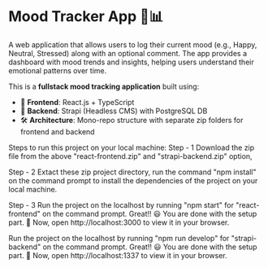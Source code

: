 # Mood Tracker App 🧠📊
A web application that allows users to log their current mood (e.g., Happy, Neutral, Stressed) along with an optional comment. The app provides a dashboard with mood trends and insights, helping users understand their emotional patterns over time.

This is a **fullstack mood tracking application** built using:

- 🧩 **Frontend**: React.js + TypeScript
- 🔧 **Backend**: Strapi (Headless CMS) with PostgreSQL DB
- 🛠️ **Architecture**: Mono-repo structure with separate zip folders for frontend and backend

Steps to run this project on your local machine:
Step - 1
Download the zip file from the above "react-frontend.zip" and "strapi-backend.zip" option,

Step - 2
Extact these zip project directory, run the command "npm install" on the command prompt to install the dependencies of the project on your local machine.

Step - 3
Run the project on the localhost by running "npm start" for "react-frontend" on the command prompt.
Great!! 😃 You are done with the setup part. 🚀
Now, open http://localhost:3000 to view it in your browser.

Run the project on the localhost by running "npm run develop" for "strapi-backend" on the command prompt.
Great!! 😃 You are done with the setup part. 🚀
Now, open http://localhost:1337 to view it in your browser.
